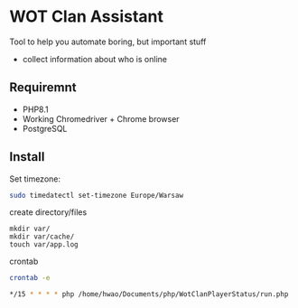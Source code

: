 # WOT Clan Assistant

Tool to help you automate boring, but important stuff
- collect information about who is online

## Requiremnt
- PHP8.1
- Working Chromedriver + Chrome browser
- PostgreSQL

## Install

Set timezone:

```bash
sudo timedatectl set-timezone Europe/Warsaw
```

create directory/files

```
mkdir var/
mkdir var/cache/
touch var/app.log
```


crontab

```bash
crontab -e

*/15 * * * * php /home/hwao/Documents/php/WotClanPlayerStatus/run.php

```